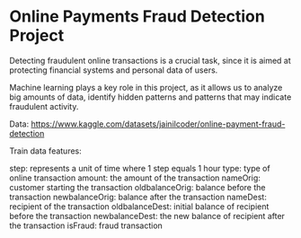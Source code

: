 # Online Payments Fraud Detection Project

Detecting fraudulent online transactions is a crucial task, since it is aimed at protecting financial systems and personal data of users. 

Machine learning plays a key role in this project, as it allows us to analyze big amounts of data, identify hidden patterns and patterns that may indicate fraudulent activity.

Data: https://www.kaggle.com/datasets/jainilcoder/online-payment-fraud-detection

Train data features: 

step: represents a unit of time where 1 step equals 1 hour
type: type of online transaction
amount: the amount of the transaction
nameOrig: customer starting the transaction
oldbalanceOrig: balance before the transaction
newbalanceOrig: balance after the transaction
nameDest: recipient of the transaction
oldbalanceDest: initial balance of recipient before the transaction
newbalanceDest: the new balance of recipient after the transaction
isFraud: fraud transaction
